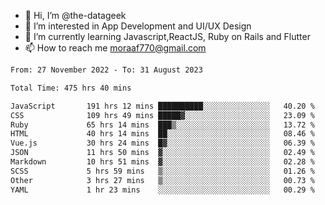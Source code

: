 - 👋 Hi, I’m @the-datageek
- 👀 I’m interested in App Development and UI/UX Design
- 🌱 I’m currently learning Javascript,ReactJS, Ruby on Rails and Flutter
- 📫 How to reach me moraaf770@gmail.com

<!---
the-datageek/the-datageek is a ✨ special ✨ repository because its `README.md` (this file) appears on your GitHub profile.
You can click the Preview link to take a look at your changes.
--->
<!--START_SECTION:waka-->

```txt
From: 27 November 2022 - To: 31 August 2023

Total Time: 475 hrs 40 mins

JavaScript       191 hrs 12 mins ██████████░░░░░░░░░░░░░░░   40.20 %
CSS              109 hrs 49 mins █████▓░░░░░░░░░░░░░░░░░░░   23.09 %
Ruby             65 hrs 14 mins  ███▒░░░░░░░░░░░░░░░░░░░░░   13.72 %
HTML             40 hrs 14 mins  ██░░░░░░░░░░░░░░░░░░░░░░░   08.46 %
Vue.js           30 hrs 24 mins  █▓░░░░░░░░░░░░░░░░░░░░░░░   06.39 %
JSON             11 hrs 50 mins  ▓░░░░░░░░░░░░░░░░░░░░░░░░   02.49 %
Markdown         10 hrs 51 mins  ▓░░░░░░░░░░░░░░░░░░░░░░░░   02.28 %
SCSS             5 hrs 59 mins   ▒░░░░░░░░░░░░░░░░░░░░░░░░   01.26 %
Other            3 hrs 27 mins   ▒░░░░░░░░░░░░░░░░░░░░░░░░   00.73 %
YAML             1 hr 23 mins    ░░░░░░░░░░░░░░░░░░░░░░░░░   00.29 %
```

<!--END_SECTION:waka-->
